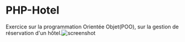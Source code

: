 # PHP-Hotel

Exercice sur la programmation Orientée Objet(POO), sur la gestion de réservation d'un hôtel.![screenshot](https://user-images.githubusercontent.com/98872263/195280387-33591dd4-fa12-43e1-9bfc-9ac297aff147.PNG)

